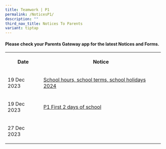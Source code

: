 ```yaml
---
title: Teamwork | P1
permalink: /NoticesP1/
description: ""
third_nav_title: Notices To Parents
variant: tiptap
---
```

<h4>Please check your <strong>Parents Gateway</strong> app for the latest Notices and Forms.</h4><table><tbody><tr><th rowspan="1" colspan="1"><p>Date</p></th><th rowspan="1" colspan="1"><p>Notice</p></th></tr><tr><td rowspan="1" colspan="1"><p>19 Dec 2023</p></td><td rowspan="1" colspan="1"><p><a href="/files/Letter to parents/Term 1/001_School_Hours__School_Terms_and_Holidays_for_2024.pdf" rel="noopener noreferrer nofollow" target="_blank">School hours, school terms, school holidays 2024</a></p></td></tr><tr><td rowspan="1" colspan="1"><p>19 Dec 2023</p></td><td rowspan="1" colspan="1"><p><a href="/files/Letter to parents/Term 1/002_For_P1_first_2_days_of_school.pdf" rel="noopener noreferrer nofollow" target="_blank">P1 First 2 days of school</a></p></td></tr><tr><td rowspan="1" colspan="1"><p>27 Dec 2023</p></td><td rowspan="1" colspan="1"><p></p></td></tr></tbody></table><p></p><p></p>